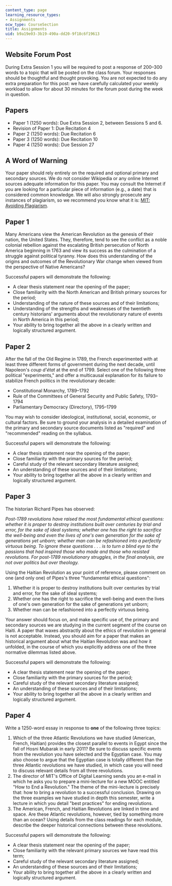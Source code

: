 ```yaml
---
content_type: page
learning_resource_types:
- Assignments
ocw_type: CourseSection
title: Assignments
uid: b9a19e03-3b19-490a-dd20-9f18c6f19613
---
```


Website Forum Post
------------------

During Extra Session 1 you will be required to post a response of 200–300 words to a topic that will be posted on the class forum. Your responses should be thoughtful and thought provoking. You are not expected to do any extra preparation for this post: we have carefully calculated your weekly workload to allow for about 30 minutes for the forum post during the week in question.

Papers
------

*   Paper 1 (1250 words): Due Extra Session 2, between Sessions 5 and 6.
*   Revision of Paper 1: Due Recitation 4
*   Paper 2 (1250 words): Due Recitation 6
*   Paper 3 (1250 words): Due Recitation 10
*   Paper 4 (1250 words): Due Session 27

A Word of Warning
-----------------

Your paper should rely entirely on the required and optional primary and secondary sources. We do not consider Wikipedia or any online Internet sources adequate information for this paper. You may consult the Internet if you are looking for a particular piece of information (e.g., a date) that is considered common knowledge. We will also strongly prosecute any instances of plagiarism, so we recommend you know what it is: [MIT: Avoiding Plagiarism](http://cmsw.mit.edu/writing-and-communication-center/avoiding-plagiarism/).

Paper 1
-------

Many Americans view the American Revolution as the genesis of their nation, the United States. They, therefore, tend to see the conflict as a noble colonial rebellion against the escalating British persecution of North America beginning in 1763 and view its success as the culmination of a struggle against political tyranny. How does this understanding of the origins and outcomes of the Revolutionary War change when viewed from the perspective of Native Americans?

Successful papers will demonstrate the following:

*   A clear thesis statement near the opening of the paper;
*   Close familiarity with the North American and British primary sources for the period;
*   Understanding of the nature of these sources and of their limitations;
*   Understanding of the strengths and weaknesses of the twentieth century historians' arguments about the revolutionary nature of events in North America in this period;
*   Your ability to bring together all the above in a clearly written and logically structured argument.

Paper 2
-------

After the fall of the Old Regime in 1789, the French experimented with at least three different forms of government during the next decade, until Napoleon's _coup d'état_ at the end of 1799. Select one of the following three political "experiments," and offer a multicausal explanation for its failure to stabilize French politics in the revolutionary decade:

*   Constitutional Monarchy, 1789–1792
*   Rule of the Committees of General Security and Public Safety, 1793–1794
*   Parliamentary Democracy (Directory), 1795–1799

You may wish to consider ideological, institutional, social, economic, or cultural factors. Be sure to ground your analysis in a detailed examination of the primary and secondary source documents listed as "required" and "recommended" reading on the syllabus.

Successful papers will demonstrate the following:

*   A clear thesis statement near the opening of the paper;
*   Close familiarity with the primary sources for the period;
*   Careful study of the relevant secondary literature assigned;
*   An understanding of these sources and of their limitations;
*   Your ability to bring together all the above in a clearly written and logically structured argument.

Paper 3
-------

The historian Richard Pipes has observed:

_Post-1789 revolutions have raised the most fundamental ethical questions: whether it is proper to destroy institutions built over centuries by trial and error, for the sake of ideal systems; whether one has the right to sacrifice the well-being and even the lives of one's own generation for the sake of generations yet unborn; whether man can be refashioned into a perfectly virtuous being. To ignore these questions . . . is to turn a blind eye to the passions that had inspired those who made and those who resisted revolutions. For post-1789 revolutionary struggles, in the final analysis, are not over politics but over theology._

Using the Haitian Revolution as your point of reference, please comment on one (and only one) of Pipes's three "fundamental ethical questions":

1.  Whether it is proper to destroy institutions built over centuries by trial and error, for the sake of ideal systems;
2.  Whether one has the right to sacrifice the well-being and even the lives of one's own generation for the sake of generations yet unborn;
3.  Whether man can be refashioned into a perfectly virtuous being.

Your answer should focus on, and make specific use of, the primary and secondary sources we are studying in the current segment of the course on Haiti. A paper that waxes abstractly about the ethics of revolution in general is not acceptable. Instead, you should aim for a paper that makes an historical argument about what the Haitian Revolution was and how it unfolded, in the course of which you explicitly address one of the three normative dilemmas listed above.

Successful papers will demonstrate the following:

*   A clear thesis statement near the opening of the paper;
*   Close familiarity with the primary sources for the period;
*   Careful study of the relevant secondary literature assigned;
*   An understanding of these sources and of their limitations;
*   Your ability to bring together all the above in a clearly written and logically structured argument.

Paper 4
-------

Write a 1250-word essay in response to **one** of the following three topics:

1.  Which of the three Atlantic Revolutions we have studied (American, French, Haitian) provides the closest parallel to events in Egypt since the fall of Hosni Mubarak in early 2011? Be sure to discuss specific events from the revolution you have selected and the Egyptian case. You may also choose to argue that the Egyptian case is totally different than the three Atlantic revolutions we have studied, in which case you will need to discuss relevant details from all three revolutions.
2.  The director of MIT's Office of Digital Learning sends you an e-mail in which he asks you to prepare a mini-lecture for a new MOOC entitled "How to End a Revolution." The theme of the mini-lecture is precisely that: how to bring a revolution to a successful conclusion. Drawing on the three examples we have studied in depth this semester, write a lecture in which you detail "best practices" for ending revolutions.
3.  The American, French, and Haitian Revolutions are linked in time and space. Are these Atlantic revolutions, however, tied by something more than an ocean? Using details from the class readings for each module, describe the deeper historical connections between these revolutions.

Successful papers will demonstrate the following:

*   A clear thesis statement near the opening of the paper;
*   Close familiarity with the relevant primary sources we have read this term;
*   Careful study of the relevant secondary literature assigned;
*   An understanding of these sources and of their limitations;
*   Your ability to bring together all the above in a clearly written and logically structured argument.